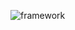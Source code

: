 
![framework](https://github.com/linqq19/multi-resolution-modeling-and-simulation/assets/54255402/0df543c9-d2e3-438b-9144-e27bebeef48b)
